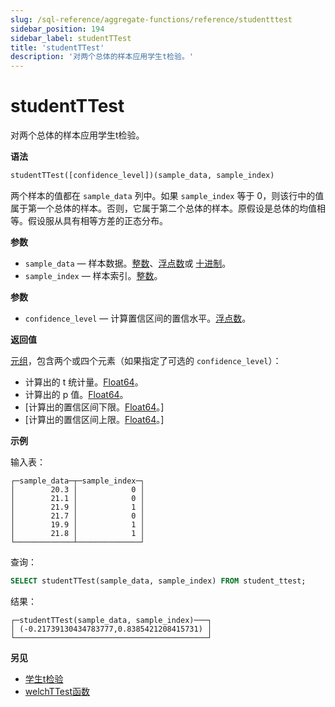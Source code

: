 ```yaml
---
slug: /sql-reference/aggregate-functions/reference/studentttest
sidebar_position: 194
sidebar_label: studentTTest
title: 'studentTTest'
description: '对两个总体的样本应用学生t检验。'
---
```



# studentTTest

对两个总体的样本应用学生t检验。

**语法**

``` sql
studentTTest([confidence_level])(sample_data, sample_index)
```

两个样本的值都在 `sample_data` 列中。如果 `sample_index` 等于 0，则该行中的值属于第一个总体的样本。否则，它属于第二个总体的样本。原假设是总体的均值相等。假设服从具有相等方差的正态分布。

**参数**

- `sample_data` — 样本数据。[整数](../../../sql-reference/data-types/int-uint.md)、[浮点数](../../../sql-reference/data-types/float.md)或 [十进制](../../../sql-reference/data-types/decimal.md)。
- `sample_index` — 样本索引。[整数](../../../sql-reference/data-types/int-uint.md)。

**参数**

- `confidence_level` — 计算置信区间的置信水平。[浮点数](../../../sql-reference/data-types/float.md)。

**返回值**

[元组](../../../sql-reference/data-types/tuple.md)，包含两个或四个元素（如果指定了可选的 `confidence_level`）：

- 计算出的 t 统计量。[Float64](../../../sql-reference/data-types/float.md)。
- 计算出的 p 值。[Float64](../../../sql-reference/data-types/float.md)。
- [计算出的置信区间下限。[Float64](../../../sql-reference/data-types/float.md)。]
- [计算出的置信区间上限。[Float64](../../../sql-reference/data-types/float.md)。]

**示例**

输入表：

``` text
┌─sample_data─┬─sample_index─┐
│        20.3 │            0 │
│        21.1 │            0 │
│        21.9 │            1 │
│        21.7 │            0 │
│        19.9 │            1 │
│        21.8 │            1 │
└─────────────┴──────────────┘
```

查询：

``` sql
SELECT studentTTest(sample_data, sample_index) FROM student_ttest;
```

结果：

``` text
┌─studentTTest(sample_data, sample_index)───┐
│ (-0.21739130434783777,0.8385421208415731) │
└───────────────────────────────────────────┘
```

**另见**

- [学生t检验](https://en.wikipedia.org/wiki/Student%27s_t-test)
- [welchTTest函数](/sql-reference/aggregate-functions/reference/welchttest)
